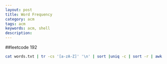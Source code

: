 ```yaml
---
layout: post
title: Word Frequency
category: acm
tags: acm
keywords: acm, shell
description: 
---
```

##leetcode 192
```bash
cat words.txt | tr -cs '[a-zA-Z]' '\n' | sort |uniq -c | sort -r | awk '{print $2,$1}'
